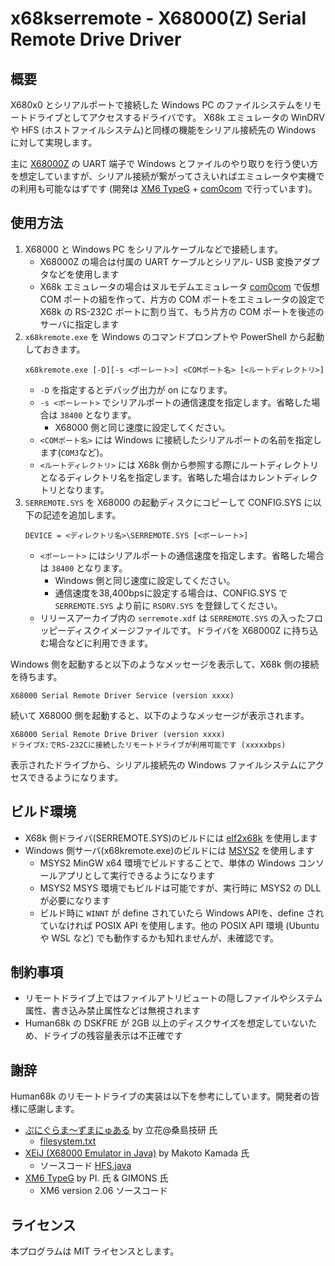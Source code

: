 # x68kserremote - X68000(Z) Serial Remote Drive Driver

## 概要

X680x0 とシリアルポートで接続した Windows PC のファイルシステムをリモートドライブとしてアクセスするドライバです。
X68k エミュレータの WinDRV や HFS (ホストファイルシステム)と同様の機能をシリアル接続先の Windows に対して実現します。

主に [X68000Z](https://www.zuiki.co.jp/x68000z/) の UART 端子で Windows とファイルのやり取りを行う使い方を想定していますが、シリアル接続が繋がってさえいればエミュレータや実機での利用も可能なはずです
(開発は [XM6 TypeG](http://retropc.net/pi/xm6/index.html) + [com0com](https://ja.osdn.net/projects/sfnet_com0com/) で行っています)。

## 使用方法

1. X68000 と Windows PC をシリアルケーブルなどで接続します。
    * X68000Z の場合は付属の UART ケーブルとシリアル- USB 変換アダプタなどを使用します
    * X68k エミュレータの場合はヌルモデムエミュレータ [com0com](https://ja.osdn.net/projects/sfnet_com0com/) で仮想 COM ポートの組を作って、片方の COM ポートをエミュレータの設定で X68k の RS-232C ポートに割り当て、もう片方の COM ポートを後述のサーバに指定します
2. `x68kremote.exe` を Windows のコマンドプロンプトや PowerShell から起動しておきます。
    ```
    x68kremote.exe [-D][-s <ボーレート>] <COMポート名> [<ルートディレクトリ>]
    ```
    * `-D` を指定するとデバッグ出力が on になります。
    * `-s <ボーレート>` でシリアルポートの通信速度を指定します。省略した場合は `38400` となります。
      * X68000 側と同じ速度に設定してください。
    * `<COMポート名>` には Windows に接続したシリアルポートの名前を指定します(`COM3`など)。
    * `<ルートディレクトリ>` には X68k 側から参照する際にルートディレクトリとなるディレクトリ名を指定します。省略した場合はカレントディレクトリとなります。
3. `SERREMOTE.SYS` を X68000 の起動ディスクにコピーして CONFIG.SYS に以下の記述を追加します。
    ```
    DEVICE = <ディレクトリ名>\SERREMOTE.SYS [<ボーレート>]
    ```
    * `<ボーレート>` にはシリアルポートの通信速度を指定します。省略した場合は `38400` となります。
      * Windows 側と同じ速度に設定してください。
      * 通信速度を38,400bpsに設定する場合は、CONFIG.SYS で `SERREMOTE.SYS` より前に `RSDRV.SYS` を登録してください。
    * リリースアーカイブ内の `serremote.xdf` は `SERREMOTE.SYS` の入ったフロッピーディスクイメージファイルです。ドライバを X68000Z に持ち込む場合などに利用できます。

Windows 側を起動すると以下のようなメッセージを表示して、X68k 側の接続を待ちます。
```
X68000 Serial Remote Driver Service (version xxxx)
```
続いて X68000 側を起動すると、以下のようなメッセージが表示されます。
```
X68000 Serial Remote Drive Driver (version xxxx)
ドライブX:でRS-232Cに接続したリモートドライブが利用可能です (xxxxxbps)
```
表示されたドライブから、シリアル接続先の Windows ファイルシステムにアクセスできるようになります。

## ビルド環境

* X68k 側ドライバ(SERREMOTE.SYS)のビルドには [elf2x68k](https://github.com/yunkya2/elf2x68k) を使用します
* Windows 側サーバ(x68kremote.exe)のビルドには [MSYS2](https://www.msys2.org/) を使用します
    * MSYS2 MinGW x64 環境でビルドすることで、単体の Windows コンソールアプリとして実行できるようになります
    * MSYS2 MSYS 環境でもビルドは可能ですが、実行時に MSYS2 の DLL が必要になります
    * ビルド時に `WINNT` が define されていたら Windows APIを、define されていなければ POSIX API を使用します。他の POSIX API 環境 (Ubuntu や WSL など) でも動作するかも知れませんが、未確認です。

## 制約事項

* リモートドライブ上ではファイルアトリビュートの隠しファイルやシステム属性、書き込み禁止属性などは無視されます
* Human68k の DSKFRE が 2GB 以上のディスクサイズを想定していないため、ドライブの残容量表示は不正確です

## 謝辞

Human68k のリモートドライブの実装は以下を参考にしています。開発者の皆様に感謝します。

* [ぷにぐらま～ずまにゅある](https://github.com/kg68k/puni) by 立花@桑島技研 氏
  * [filesystem.txt](https://github.com/kg68k/puni/blob/main/filesystem.txt)
* [XEiJ (X68000 Emulator in Java)](https://stdkmd.net/xeij/) by Makoto Kamada 氏
  * ソースコード [HFS.java](https://stdkmd.net/xeij/source/HFS.htm)
* [XM6 TypeG](http://retropc.net/pi/xm6/index.html) by PI. 氏 & GIMONS 氏
  * XM6 version 2.06 ソースコード

## ライセンス

本プログラムは MIT ライセンスとします。
